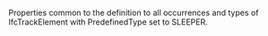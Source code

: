 Properties common to the definition to all occurrences and types of IfcTrackElement with PredefinedType set to SLEEPER.
